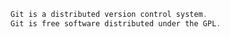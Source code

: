```powershell
Git is a distributed version control system.
Git is free software distributed under the GPL.
```

